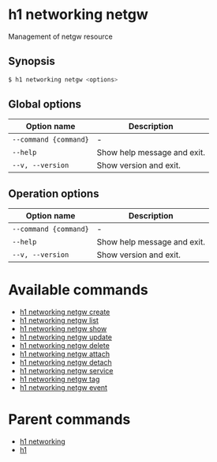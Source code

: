 
# h1 networking netgw

Management of netgw resource

## Synopsis

```bash
$ h1 networking netgw <options>
```

## Global options

| Option name               | Description                 |
| ------------------------- | --------------------------- |
| ```--command {command}``` | -                           |
| ```--help```              | Show help message and exit. |
| ```--v, --version```      | Show version and exit.      |

## Operation options

| Option name               | Description                 |
| ------------------------- | --------------------------- |
| ```--command {command}``` | -                           |
| ```--help```              | Show help message and exit. |
| ```--v, --version```      | Show version and exit.      |

# Available commands

* [h1 networking netgw create](./create/README.md)
* [h1 networking netgw list](./list/README.md)
* [h1 networking netgw show](./show/README.md)
* [h1 networking netgw update](./update/README.md)
* [h1 networking netgw delete](./delete/README.md)
* [h1 networking netgw attach](./attach/README.md)
* [h1 networking netgw detach](./detach/README.md)
* [h1 networking netgw service](./service/README.md)
* [h1 networking netgw tag](./tag/README.md)
* [h1 networking netgw event](./event/README.md)

# Parent commands

* [h1 networking](./../README.md)
* [h1](./../../README.md)
